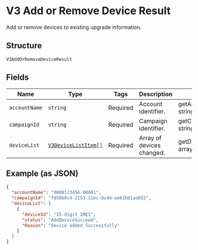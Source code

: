 
# V3 Add or Remove Device Result

Add or remove devices to existing upgrade information.

## Structure

`V3AddOrRemoveDeviceResult`

## Fields

| Name | Type | Tags | Description | Getter | Setter |
|  --- | --- | --- | --- | --- | --- |
| `accountName` | `string` | Required | Account identifier. | getAccountName(): string | setAccountName(string accountName): void |
| `campaignId` | `string` | Required | Campaign identifier. | getCampaignId(): string | setCampaignId(string campaignId): void |
| `deviceList` | [`V3DeviceListItem[]`](../../doc/models/v3-device-list-item.md) | Required | Array of devices changed. | getDeviceList(): array | setDeviceList(array deviceList): void |

## Example (as JSON)

```json
{
  "accountName": "0000123456-00001",
  "campaignId": "f858b8c4-2153-11ec-8c44-aeb16d1aa652",
  "deviceList": [
    {
      "deviceId": "15-digit IMEI",
      "status": "AddDeviceSucceed",
      "Reason": "Device added Successfully"
    }
  ]
}
```

